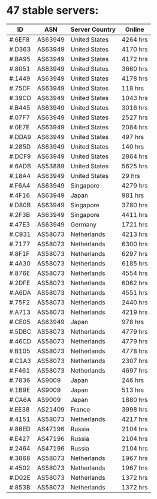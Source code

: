 # 47 stable servers:

| ID | ASN | Server Country | Online |
| ------ | ------ | ------ | ------ |
| #.6EF8 | AS63949 | United States | 4264 hrs |
| #.D363 | AS63949 | United States | 4170 hrs |
| #.BA95 | AS63949 | United States | 4172 hrs |
| #.8051 | AS63949 | United States | 3660 hrs |
| #.1449 | AS63949 | United States | 4178 hrs |
| #.75DF | AS63949 | United States | 118 hrs |
| #.39CD | AS63949 | United States | 1043 hrs |
| #.B445 | AS63949 | United States | 3016 hrs |
| #.07F7 | AS63949 | United States | 2527 hrs |
| #.0E7E | AS63949 | United States | 2084 hrs |
| #.DDA9 | AS63949 | United States | 497 hrs |
| #.285D | AS63949 | United States | 140 hrs |
| #.DCF9 | AS63949 | United States | 2864 hrs |
| #.6ADB | AS53889 | United States | 5625 hrs |
| #.18A4 | AS63949 | United States | 29 hrs |
| #.F6A4 | AS63949 | Singapore | 4279 hrs |
| #.4F16 | AS63949 | Japan | 981 hrs |
| #.D80B | AS63949 | Singapore | 3780 hrs |
| #.2F3B | AS63949 | Singapore | 4411 hrs |
| #.47E3 | AS63949 | Germany | 1721 hrs |
| #.C931 | AS58073 | Netherlands | 4213 hrs |
| #.7177 | AS58073 | Netherlands | 6300 hrs |
| #.8F1F | AS58073 | Netherlands | 6297 hrs |
| #.4A30 | AS58073 | Netherlands | 6185 hrs |
| #.876E | AS58073 | Netherlands | 4554 hrs |
| #.2DFE | AS58073 | Netherlands | 6062 hrs |
| #.A6DA | AS58073 | Netherlands | 4551 hrs |
| #.75F2 | AS58073 | Netherlands | 2440 hrs |
| #.A713 | AS58073 | Netherlands | 4219 hrs |
| #.CE05 | AS63949 | Japan | 978 hrs |
| #.5DBC | AS58073 | Netherlands | 4779 hrs |
| #.46CD | AS58073 | Netherlands | 4779 hrs |
| #.B105 | AS58073 | Netherlands | 4778 hrs |
| #.C1A3 | AS58073 | Netherlands | 2307 hrs |
| #.F461 | AS58073 | Netherlands | 4697 hrs |
| #.7836 | AS9009 | Japan | 246 hrs |
| #.1B9E | AS9009 | Japan | 513 hrs |
| #.CA6A | AS9009 | Japan | 1880 hrs |
| #.EE38 | AS21409 | France | 3998 hrs |
| #.4151 | AS58073 | Netherlands | 4217 hrs |
| #.86ED | AS47196 | Russia | 2104 hrs |
| #.E427 | AS47196 | Russia | 2104 hrs |
| #.2464 | AS47196 | Russia | 2104 hrs |
| #.3868 | AS58073 | Netherlands | 1967 hrs |
| #.4502 | AS58073 | Netherlands | 1967 hrs |
| #.D02E | AS58073 | Netherlands | 1372 hrs |
| #.853B | AS58073 | Netherlands | 1372 hrs |

